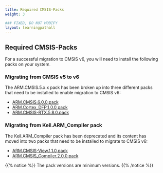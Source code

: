 ```yaml
---
title: Required CMSIS-Packs
weight: 3

### FIXED, DO NOT MODIFY
layout: learningpathall
---
```


## Required CMSIS-Packs

For a successful migration to CMSIS v6, you will need to install the following packs on your system.

### Migrating from CMSIS v5 to v6

The ARM.CMSIS.5.x.x pack has been broken up into three different packs that need to be installed to enable migration to CMSIS v6:

- [ARM.CMSIS.6.0.0.pack](https://www.keil.com/pack/ARM.CMSIS.6.0.0.pack)
- [ARM.Cortex_DFP.1.0.0.pack](https://www.keil.com/pack/ARM.Cortex_DFP.1.0.0.pack)
- [ARM.CMSIS-RTX.5.8.0.pack](https://www.keil.com/pack/ARM.CMSIS-RTX.5.8.0.pack)

### Migrating from Keil.ARM_Compiler pack

The Keil.ARM_Compiler pack has been deprecated and its content has moved into two packs that need to be installed to migrate to CMSIS v6:

- [ARM.CMSIS-View.1.1.0.pack](https://www.keil.com/pack/ARM.CMSIS-View.1.1.0.pack)
- [ARM.CMSIS_Compiler.2.0.0.pack](https://www.keil.com/pack/ARM.CMSIS_Compiler.2.0.0.pack)

{{% notice %}}
The pack versions are minimum versions.
{{% /notice %}}
